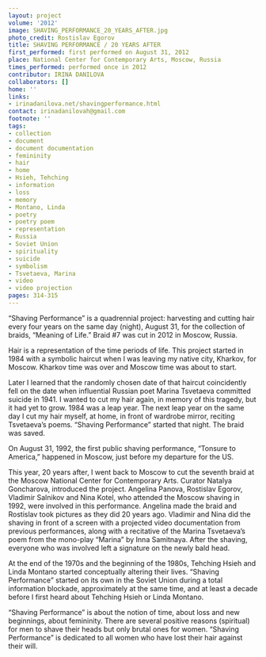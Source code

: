 ```yaml
---
layout: project
volume: '2012'
image: SHAVING_PERFORMANCE_20_YEARS_AFTER.jpg
photo_credit: Rostislav Egorov
title: SHAVING PERFORMANCE / 20 YEARS AFTER
first_performed: first performed on August 31, 2012
place: National Center for Contemporary Arts, Moscow, Russia
times_performed: performed once in 2012
contributor: IRINA DANILOVA
collaborators: []
home: ''
links:
- irinadanilova.net/shavingperformance.html
contact: irinadanilovah@gmail.com
footnote: ''
tags:
- collection
- document
- document documentation
- femininity
- hair
- home
- Hsieh, Tehching
- information
- loss
- memory
- Montano, Linda
- poetry
- poetry poem
- representation
- Russia
- Soviet Union
- spirituality
- suicide
- symbolism
- Tsvetaeva, Marina
- video
- video projection
pages: 314-315
---
```


“Shaving Performance” is a quadrennial project: harvesting and cutting hair every four years on the same day (night), August 31, for the collection of braids, “Meaning of Life.” Braid #7 was cut in 2012 in Moscow, Russia.

Hair is a representation of the time periods of life. This project started in 1984 with a symbolic haircut when I was leaving my native city, Kharkov, for Moscow. Kharkov time was over and Moscow time was about to start.

Later I learned that the randomly chosen date of that haircut coincidently fell on the date when influential Russian poet Marina Tsvetaeva committed suicide in 1941. I wanted to cut my hair again, in memory of this tragedy, but it had yet to grow. 1984 was a leap year. The next leap year on the same day I cut my hair myself, at home, in front of wardrobe mirror, reciting Tsvetaeva’s poems. “Shaving Performance” started that night. The braid was saved.

On August 31, 1992, the first public shaving performance, “Tonsure to America,” happened in Moscow, just before my departure for the US.

This year, 20 years after, I went back to Moscow to cut the seventh braid at the Moscow National Center for Contemporary Arts. Curator Natalya Goncharova, introduced the project. Angelina Panova, Rostislav Egorov, Vladimir Salnikov and Nina Kotel, who attended the Moscow shaving in 1992, were involved in this performance. Angelina made the braid and Rostislav took pictures as they did 20 years ago. Vladimir and Nina did the shaving in front of a screen with a projected video documentation from previous performances, along with a recitative of the Marina Tsvetaeva’s poem from the mono-play “Marina” by Inna Samitnaya. After the shaving, everyone who was involved left a signature on the newly bald head.

At the end of the 1970s and the beginning of the 1980s, Tehching Hsieh and Linda Montano started conceptually altering their lives. “Shaving Performance” started on its own in the Soviet Union during a total information blockade, approximately at the same time, and at least a decade before I first heard about Tehching Hsieh or Linda Montano.

“Shaving Performance” is about the notion of time, about loss and new beginnings, about femininity. There are several positive reasons (spiritual) for men to shave their heads but only brutal ones for women. “Shaving Performance” is dedicated to all women who have lost their hair against their will.
